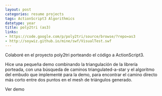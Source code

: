 ```yaml
---
layout: post
categories: resume projects
tags: ActionScript3 Algorithmics
datetype: year
title: poly2tri (as3)
links:
- https://code.google.com/p/poly2tri/source/browse/?repo=as3
- http://soywiz.github.io/mine/swf/VisualTest.swf
---
```


Colaboré en el proyecto poly2tri porteando el código a ActionScript3.

Hice una pequeña demo combinando la triangulación de la librería porteada, con una búsqueda de caminos triangulated-a-star y el algoritmo del embudo que implementé para la demo, para encontrar el camino directo más corto entre dos puntos en el mesh de triángulos generado.

Ver demo

